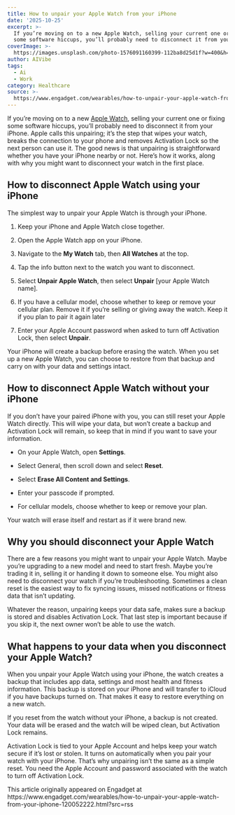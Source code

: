 ```yaml
---
title: How to unpair your Apple Watch from your iPhone
date: '2025-10-25'
excerpt: >-
  If you’re moving on to a new Apple Watch, selling your current one or fixing
  some software hiccups, you’ll probably need to disconnect it from your iP...
coverImage: >-
  https://images.unsplash.com/photo-1576091160399-112ba8d25d1f?w=400&h=200&fit=crop&auto=format
author: AIVibe
tags:
  - Ai
  - Work
category: Healthcare
source: >-
  https://www.engadget.com/wearables/how-to-unpair-your-apple-watch-from-your-iphone-120052222.html?src=rss
---
```

<p>If you’re moving on to a new <a data-i13n="cpos:1;pos:1" href="https://www.engadget.com/wearables/best-apple-watch-160005462.html">Apple Watch</a>, selling your current one or fixing some software hiccups, you’ll probably need to disconnect it from your iPhone. Apple calls this unpairing; it’s the step that wipes your watch, breaks the connection to your phone and removes Activation Lock so the next person can use it. The good news is that unpairing is straightforward whether you have your iPhone nearby or not. Here’s how it works, along with why you might want to disconnect your watch in the first place.</p>
<h2 id="jump-link-how-to-disconnect-apple-watch-using-your-iphone">How to disconnect Apple Watch using your iPhone</h2>
<p>The simplest way to unpair your Apple Watch is through your iPhone.</p>
<span id="end-legacy-contents"></span><ol>
<li><p>Keep your iPhone and Apple Watch close together.</p></li>
<li><p>Open the Apple Watch app on your iPhone.</p></li>
<li><p>Navigate to the <strong>My Watch</strong> tab, then <strong>All Watches</strong> at the top.</p></li>
<li><p>Tap the info button next to the watch you want to disconnect.</p></li>
<li><p>Select <strong>Unpair Apple Watch</strong>, then select <strong>Unpair</strong> [your Apple Watch name].</p></li>
<li><p>If you have a cellular model, choose whether to keep or remove your cellular plan. Remove it if you’re selling or giving away the watch. Keep it if you plan to pair it again later</p></li>
<li><p>Enter your Apple Account password when asked to turn off Activation Lock, then select <strong>Unpair</strong>.</p></li>
</ol>
<p>Your iPhone will create a backup before erasing the watch. When you set up a new Apple Watch, you can choose to restore from that backup and carry on with your data and settings intact.</p>
<h2 id="jump-link-how-to-disconnect-apple-watch-without-your-iphone">How to disconnect Apple Watch without your iPhone</h2>
<p>If you don’t have your paired iPhone with you, you can still reset your Apple Watch directly. This will wipe your data, but won’t create a backup and Activation Lock will remain, so keep that in mind if you want to save your information.</p>
<ul>
<li><p>On your Apple Watch, open <strong>Settings</strong>.</p></li>
<li><p>Select General, then scroll down and select <strong>Reset</strong>.</p></li>
<li><p>Select <strong>Erase All Content and Settings</strong>.</p></li>
<li><p>Enter your passcode if prompted.</p></li>
<li><p>For cellular models, choose whether to keep or remove your plan.</p></li>
</ul>
<p>Your watch will erase itself and restart as if it were brand new.</p>
<h2 id="jump-link-why-you-should-disconnect-your-apple-watch">Why you should disconnect your Apple Watch</h2>
<p>There are a few reasons you might want to unpair your Apple Watch. Maybe you’re upgrading to a new model and need to start fresh. Maybe you’re trading it in, selling it or handing it down to someone else. You might also need to disconnect your watch if you’re troubleshooting. Sometimes a clean reset is the easiest way to fix syncing issues, missed notifications or fitness data that isn’t updating.</p>
<p>Whatever the reason, unpairing keeps your data safe, makes sure a backup is stored and disables Activation Lock. That last step is important because if you skip it, the next owner won’t be able to use the watch.</p>
<h2 id="jump-link-what-happens-to-your-data-when-you-disconnect-your-apple-watch">What happens to your data when you disconnect your Apple Watch?</h2>
<p>When you unpair your Apple Watch using your iPhone, the watch creates a backup that includes app data, settings and most health and fitness information. This backup is stored on your iPhone and will transfer to iCloud if you have backups turned on. That makes it easy to restore everything on a new watch.</p>
<p>If you reset from the watch without your iPhone, a backup is not created. Your data will be erased and the watch will be wiped clean, but Activation Lock remains.</p>
<p>Activation Lock is tied to your Apple Account and helps keep your watch secure if it’s lost or stolen. It turns on automatically when you pair your watch with your iPhone. That’s why unpairing isn’t the same as a simple reset. You need the Apple Account and password associated with the watch to turn off Activation Lock.</p>This article originally appeared on Engadget at https://www.engadget.com/wearables/how-to-unpair-your-apple-watch-from-your-iphone-120052222.html?src=rss

